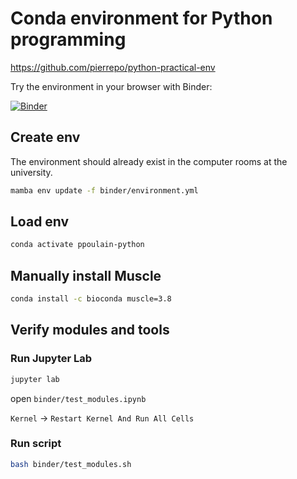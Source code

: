 # Conda environment for Python programming

<https://github.com/pierrepo/python-practical-env>


Try the environment in your browser with Binder:

[![Binder](https://mybinder.org/badge_logo.svg)](https://mybinder.org/v2/gh/pierrepo/python-practical-env/master?urlpath=lab)


## Create env

The environment should already exist in the computer rooms at the university.

```bash
mamba env update -f binder/environment.yml
```

## Load env

```bash
conda activate ppoulain-python
```

## Manually install Muscle

```bash
conda install -c bioconda muscle=3.8
```

## Verify modules and tools

### Run Jupyter Lab

```bash
jupyter lab
```

open `binder/test_modules.ipynb`

`Kernel` -> `Restart Kernel And Run All Cells`

### Run script

```bash
bash binder/test_modules.sh
```

